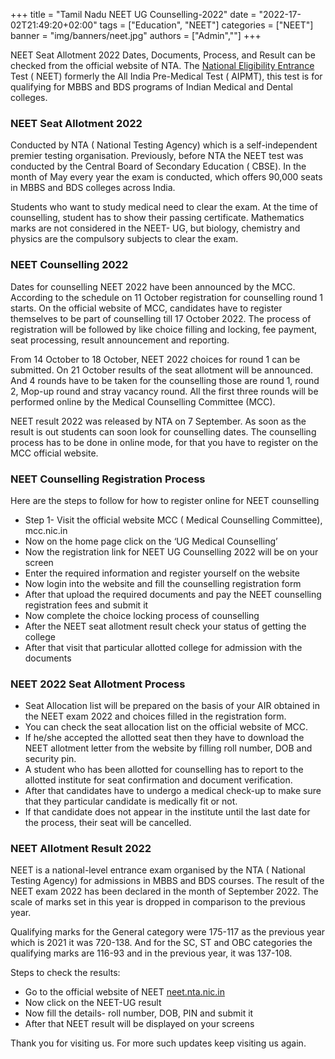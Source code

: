 +++
title = "Tamil Nadu NEET UG Counselling-2022"
date = "2022-17-02T21:49:20+02:00"
tags = ["Education", "NEET"]
categories = ["NEET"]
banner = "img/banners/neet.jpg"
authors = ["Admin",""]
+++

NEET Seat Allotment 2022 Dates, Documents, Process, and Result can be checked from the official website of NTA. The [National Eligibility Entrance](https://purneauniversity.org/neet-seat-allotment/) Test ( NEET) formerly the All India Pre-Medical Test ( AIPMT), this test is for qualifying for MBBS and BDS programs of Indian Medical and Dental colleges.

### NEET Seat Allotment 2022
Conducted by NTA ( National Testing Agency) which is a self-independent premier testing organisation. Previously, before NTA the NEET test was conducted by the Central Board of Secondary Education ( CBSE). In the month of May every year the exam is conducted, which offers 90,000 seats in MBBS and BDS colleges across India. 

Students who want to study medical need to clear the exam. At the time of counselling, student has to show their passing certificate. Mathematics marks are not considered in the NEET- UG, but biology, chemistry and physics are the compulsory subjects to clear the exam.

### NEET Counselling 2022
Dates for counselling NEET 2022 have been announced by the MCC. According to the schedule on 11 October registration for counselling round 1 starts. On the official website of MCC, candidates have to register themselves to be part of counselling till 17 October 2022. The process of registration will be followed by like choice filling and locking, fee payment, seat processing, result announcement and reporting.

From 14 October to 18 October, NEET 2022 choices for round 1 can be submitted. On 21 October results of the seat allotment will be announced. And 4 rounds have to be taken for the counselling those are round 1, round 2, Mop-up round and stray vacancy round. All the first three rounds will be performed online by the Medical Counselling Committee (MCC).

NEET result 2022 was released by NTA on 7 September. As soon as the result is out students can soon look for counselling dates. The counselling process has to be done in online mode, for that you have to register on the MCC official website.

### NEET Counselling Registration Process

Here are the steps to follow for how to register online for NEET counselling

   - Step 1- Visit the official website MCC ( Medical Counselling Committee), mcc.nic.in
   - Now on the home page click on the ‘UG Medical Counselling’
   - Now the registration link for NEET UG Counselling 2022 will be on your screen
   - Enter the required information and register yourself on the website
   - Now login into the website and fill the counselling registration form
   - After that upload the required documents and pay the NEET counselling registration fees and submit it
   - Now complete the choice locking process of counselling
   - After the NEET seat allotment result check your status of getting the college
   - After that visit that particular allotted college for admission with the documents

### NEET 2022 Seat Allotment Process

   - Seat Allocation list will be prepared on the basis of your AIR obtained in the NEET exam 2022 and choices filled in the registration form.
   - You can check the seat allocation list on the official website of MCC. 
   - If he/she accepted the allotted seat then they have to download the NEET allotment letter from the website by filling roll number, DOB and security pin. 
   - A student who has been allotted for counselling has to report to the allotted institute for seat confirmation and document verification.
   - After that candidates have to undergo a medical check-up to make sure that they particular candidate is medically fit or not. 
   - If that candidate does not appear in the institute until the last date for the process, their seat will be cancelled.

### NEET Allotment Result 2022

NEET is a national-level entrance exam organised by the NTA ( National Testing Agency) for admissions in MBBS and BDS courses. The result of the NEET exam 2022 has been declared in the month of September 2022. The scale of marks set in this year is dropped in comparison to the previous year.

Qualifying marks for the General category were 175-117 as the previous year which is 2021 it was 720-138. And for the SC, ST and OBC categories the qualifying marks are 116-93 and in the previous year, it was 137-108.

Steps to check the results:

   - Go to the official website of NEET [neet.nta.nic.in](https://neet.nta.nic.in/)
   - Now click on the NEET-UG result
   - Now fill the details- roll number, DOB, PIN and submit it
   - After that NEET result will be displayed on your screens

Thank you for visiting us. For more such updates keep visiting us again.

